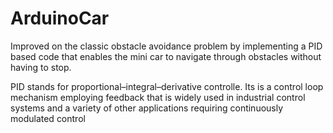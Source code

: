 # ArduinoCar

Improved on the classic obstacle avoidance problem by implementing a PID based code that enables the mini car to navigate through obstacles without having to stop.

PID stands for  proportional–integral–derivative controlle. Its is a control loop mechanism employing feedback that is widely used in industrial control systems and a variety of other applications requiring continuously modulated control
